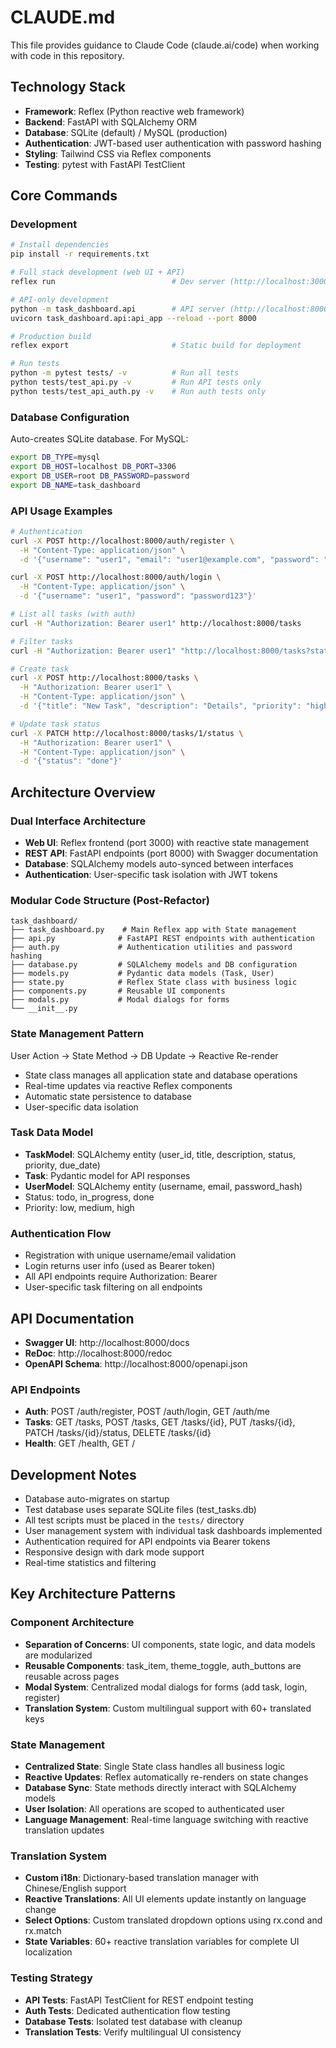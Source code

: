 # CLAUDE.md

This file provides guidance to Claude Code (claude.ai/code) when working with code in this repository.

## Technology Stack
- **Framework**: Reflex (Python reactive web framework)
- **Backend**: FastAPI with SQLAlchemy ORM
- **Database**: SQLite (default) / MySQL (production)
- **Authentication**: JWT-based user authentication with password hashing
- **Styling**: Tailwind CSS via Reflex components
- **Testing**: pytest with FastAPI TestClient

## Core Commands

### Development
```bash
# Install dependencies
pip install -r requirements.txt

# Full stack development (web UI + API)
reflex run                          # Dev server (http://localhost:3000)

# API-only development
python -m task_dashboard.api        # API server (http://localhost:8000)
uvicorn task_dashboard.api:api_app --reload --port 8000

# Production build
reflex export                       # Static build for deployment

# Run tests
python -m pytest tests/ -v          # Run all tests
python tests/test_api.py -v         # Run API tests only
python tests/test_api_auth.py -v    # Run auth tests only
```

### Database Configuration
Auto-creates SQLite database. For MySQL:
```bash
export DB_TYPE=mysql
export DB_HOST=localhost DB_PORT=3306
export DB_USER=root DB_PASSWORD=password
export DB_NAME=task_dashboard
```

### API Usage Examples
```bash
# Authentication
curl -X POST http://localhost:8000/auth/register \
  -H "Content-Type: application/json" \
  -d '{"username": "user1", "email": "user1@example.com", "password": "password123"}'

curl -X POST http://localhost:8000/auth/login \
  -H "Content-Type: application/json" \
  -d '{"username": "user1", "password": "password123"}'

# List all tasks (with auth)
curl -H "Authorization: Bearer user1" http://localhost:8000/tasks

# Filter tasks
curl -H "Authorization: Bearer user1" "http://localhost:8000/tasks?status=todo&priority=high"

# Create task
curl -X POST http://localhost:8000/tasks \
  -H "Authorization: Bearer user1" \
  -H "Content-Type: application/json" \
  -d '{"title": "New Task", "description": "Details", "priority": "high"}'

# Update task status
curl -X PATCH http://localhost:8000/tasks/1/status \
  -H "Authorization: Bearer user1" \
  -H "Content-Type: application/json" \
  -d '{"status": "done"}'
```

## Architecture Overview

### Dual Interface Architecture
- **Web UI**: Reflex frontend (port 3000) with reactive state management
- **REST API**: FastAPI endpoints (port 8000) with Swagger documentation
- **Database**: SQLAlchemy models auto-synced between interfaces
- **Authentication**: User-specific task isolation with JWT tokens

### Modular Code Structure (Post-Refactor)
```
task_dashboard/
├── task_dashboard.py    # Main Reflex app with State management
├── api.py              # FastAPI REST endpoints with authentication
├── auth.py             # Authentication utilities and password hashing
├── database.py         # SQLAlchemy models and DB configuration
├── models.py           # Pydantic data models (Task, User)
├── state.py            # Reflex State class with business logic
├── components.py       # Reusable UI components
├── modals.py           # Modal dialogs for forms
└── __init__.py
```

### State Management Pattern
User Action → State Method → DB Update → Reactive Re-render
- State class manages all application state and database operations
- Real-time updates via reactive Reflex components
- Automatic state persistence to database
- User-specific data isolation

### Task Data Model
- **TaskModel**: SQLAlchemy entity (user_id, title, description, status, priority, due_date)
- **Task**: Pydantic model for API responses
- **UserModel**: SQLAlchemy entity (username, email, password_hash)
- Status: todo, in_progress, done
- Priority: low, medium, high

### Authentication Flow
- Registration with unique username/email validation
- Login returns user info (used as Bearer token)
- All API endpoints require Authorization: Bearer <username>
- User-specific task filtering on all endpoints

## API Documentation
- **Swagger UI**: http://localhost:8000/docs
- **ReDoc**: http://localhost:8000/redoc
- **OpenAPI Schema**: http://localhost:8000/openapi.json

### API Endpoints
- **Auth**: POST /auth/register, POST /auth/login, GET /auth/me
- **Tasks**: GET /tasks, POST /tasks, GET /tasks/{id}, PUT /tasks/{id}, PATCH /tasks/{id}/status, DELETE /tasks/{id}
- **Health**: GET /health, GET /

## Development Notes
- Database auto-migrates on startup
- Test database uses separate SQLite files (test_tasks.db)
- All test scripts must be placed in the `tests/` directory
- User management system with individual task dashboards implemented
- Authentication required for API endpoints via Bearer tokens
- Responsive design with dark mode support
- Real-time statistics and filtering

## Key Architecture Patterns

### Component Architecture
- **Separation of Concerns**: UI components, state logic, and data models are modularized
- **Reusable Components**: task_item, theme_toggle, auth_buttons are reusable across pages
- **Modal System**: Centralized modal dialogs for forms (add task, login, register)
- **Translation System**: Custom multilingual support with 60+ translated keys

### State Management
- **Centralized State**: Single State class handles all business logic
- **Reactive Updates**: Reflex automatically re-renders on state changes
- **Database Sync**: State methods directly interact with SQLAlchemy models
- **User Isolation**: All operations are scoped to authenticated user
- **Language Management**: Real-time language switching with reactive translation updates

### Translation System
- **Custom i18n**: Dictionary-based translation manager with Chinese/English support
- **Reactive Translations**: All UI elements update instantly on language change
- **Select Options**: Custom translated dropdown options using rx.cond and rx.match
- **State Variables**: 60+ reactive translation variables for complete UI localization

### Testing Strategy
- **API Tests**: FastAPI TestClient for REST endpoint testing
- **Auth Tests**: Dedicated authentication flow testing
- **Database Tests**: Isolated test database with cleanup
- **Translation Tests**: Verify multilingual UI consistency
